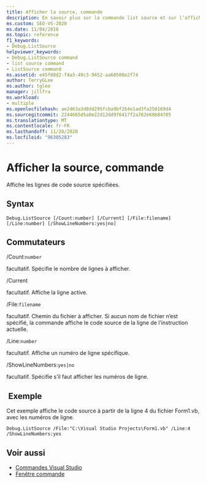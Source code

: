 ```yaml
---
title: Afficher la source, commande
description: En savoir plus sur la commande list source et sur l’affichage des lignes de code source spécifiées.
ms.custom: SEO-VS-2020
ms.date: 11/04/2016
ms.topic: reference
f1_keywords:
- Debug.ListSource
helpviewer_keywords:
- Debug.ListSource command
- list source command
- ListSource command
ms.assetid: e45f08d2-f4a3-49c3-9452-aa60508e2f74
author: TerryGLee
ms.author: tglee
manager: jillfra
ms.workload:
- multiple
ms.openlocfilehash: ae2463a3d8dd295fcba9bf264e1ad3fa250169d4
ms.sourcegitcommit: 2244665d5a0e22d12dd976417f2a782e68684705
ms.translationtype: MT
ms.contentlocale: fr-FR
ms.lasthandoff: 11/28/2020
ms.locfileid: "96305283"
---
```

# <a name="list-source-command"></a>Afficher la source, commande
Affiche les lignes de code source spécifiées.

## <a name="syntax"></a>Syntax

```
Debug.ListSource [/Count:number] [/Current] [/File:filename]
[/Line:number] [/ShowLineNumbers:yes|no]
```

## <a name="switches"></a>Commutateurs
/Count:`number`

facultatif. Spécifie le nombre de lignes à afficher.

/Current

facultatif. Affiche la ligne active.

/File:`filename`

facultatif. Chemin du fichier à afficher. Si aucun nom de fichier n’est spécifié, la commande affiche le code source de la ligne de l’instruction actuelle.

/Line:`number`

facultatif. Affiche un numéro de ligne spécifique.

/ShowLineNumbers:`yes|no`

facultatif. Spécifie s’il faut afficher les numéros de ligne.

## <a name="example"></a> Exemple
Cet exemple affiche le code source à partir de la ligne 4 du fichier Form1.vb, avec les numéros de ligne.

```
Debug.ListSource /File:"C:\Visual Studio Projects\Form1.vb" /Line:4 /ShowLineNumbers:yes
```

## <a name="see-also"></a>Voir aussi

- [Commandes Visual Studio](../../ide/reference/visual-studio-commands.md)
- [Fenêtre commande](../../ide/reference/command-window.md)